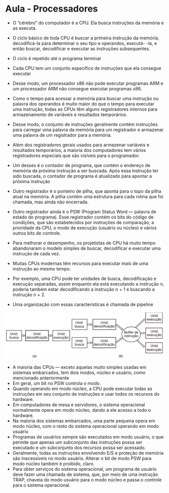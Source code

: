 # Aula - Processadores

* O “cérebro” do computador é a CPU. Ela busca instruções da memória e as executa.
* O ciclo básico de toda
CPU é buscar a primeira instrução da memória, decodificá-la para determinar o seu tipo e operandos, executá-
-la, e então buscar, decodificar e executar as instruções
subsequentes.
* O ciclo é repetido até o programa terminar

* Cada CPU tem um conjunto específico de instruções
que ela consegue executar
* Desse modo, um processador x86 não pode executar programas ARM e um processador ARM não consegue executar programas x86.
* Como o tempo para acessar a memória para buscar uma instrução ou palavra dos operandos é muito maior do que o tempo para executar uma instrução, todas as CPUs têm alguns registradores internos para armazenamento de variáveis e resultados temporários.
* Desse modo, o conjunto de instruções geralmente contém instruções para carregar uma palavra da memória para um registrador e armazenar uma palavra de um registrador para a memória.

* Além dos registradores gerais usados para armazenar variáveis e resultados temporários, a maioria dos computadores tem vários registradores especiais que são visíveis para o programador.
* Um desses é o contador de programa, que contém o endereço de memória da próxima instrução a ser buscada. Após essa instrução ter sido buscada, o contador de programa é atualizado para apontar a próxima instrução
* Outro registrador é o ponteiro de pilha, que aponta para o topo da pilha atual na memória. A pilha contém uma estrutura para cada rotina que foi chamada, mas ainda não encerrada.
* Outro registrador ainda é o PSW (Program Status
Word — palavra de estado do programa). Esse registrador contém os bits do código de condições, que são estabelecidos por instruções de comparação, a prioridade da CPU, o modo de execução (usuário ou núcleo) e vários outros bits de controle.

* Para melhorar o desempenho, os projetistas de CPU há muito tempo abandonaram o modelo simples de buscar, decodificar e executar uma instrução de cada vez.
* Muitas CPUs modernas têm recursos para executar mais de uma instrução ao mesmo tempo. 
* Por exemplo, uma CPU pode ter unidades de busca, decodificação e execução separadas,  assim enquanto ela está executando a instrução n, poderia também estar decodificando a instrução n + 1 e buscando a instrução n + 2.
* Uma organização com essas características é chamada de pipeline

<img src="imgs/execprocess.png">

* A maioria das CPUs — exceto aquelas muito simples usadas em sistemas embarcados, tem dois modos, núcleo e usuário, como mencionado anteriormente
* Em geral, um bit no PSW controla o modo.
* Quando operando em modo núcleo, a CPU pode executar todas as instruções em seu conjunto de instruções e usar todos os recursos do hardware.
* Em computadores de mesa e servidores, o sistema operacional normalmente opera em modo núcleo, dando a ele acesso a todo o hardware.
* Na maioria dos sistemas embarcados, uma parte pequena opera em modo núcleo, com o resto do sistema operacional operando em modo usuário
* Programas de usuários sempre são executados em modo usuário, o que permite que apenas um subconjunto das instruções possa ser executado e um subconjunto dos recursos possa ser acessado.
* Geralmente, todas as instruções envolvendo E/S e proteção de memória são inacessíveis no modo usuário. Alterar o bit de modo PSW para modo núcleo também é proibido, claro.
* Para obter serviços do sistema operacional, um programa de usuário deve fazer uma chamada de sistema, que, por meio de uma instrução TRAP, chaveia  do modo usuário para o modo núcleo e passa o controle para o sistema operacional.
